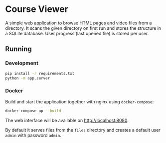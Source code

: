 # Course Viewer

A simple web application to browse HTML pages and video files from a directory.
It scans the given directory on first run and stores the structure in a SQLite
database. User progress (last opened file) is stored per user.

## Running

### Development

```bash
pip install -r requirements.txt
python -m app.server
```

### Docker

Build and start the application together with nginx using `docker-compose`:

```bash
docker-compose up --build
```

The web interface will be available on <http://localhost:8080>.

By default it serves files from the `files` directory and creates a default
user `admin` with password `admin`.
